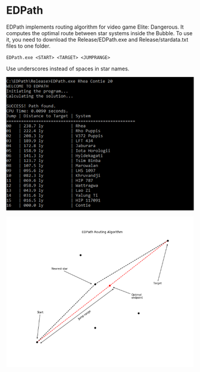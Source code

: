 # EDPath

EDPath implements routing algorithm for video game Elite: Dangerous. It computes the optimal route between star systems inside the Bubble. To use it, you need to download the Release/EDPath.exe and Release/stardata.txt files to one folder.

```shell
EDPath.exe <START> <TARGET> <JUMPRANGE>

```
Use underscores instead of spaces in star names.

![Example](Example.png)

![Algorithm](Algorithm.png)